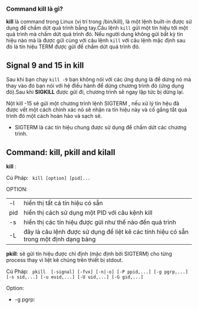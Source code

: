 ### Command kill là gì?

**kill** là command trong Linux (vị trí trong /bin/kill), là một lệnh built-in được sử dụng để chấm dứt quá trình bằng tay.Câu lệnh `kill` gửi một tín hiệu tới một quá trình mà chấm dứt quá trình đó. Nếu người dung không gửi bất kỳ tín hiệu nào mà là được gửi cùng với câu lệnh `kill` với câu lệnh mặc định sau đó là tín hiệu TERM được gửi để chấm dứt quá trình đó.

## Signal 9 and 15 in kill

Sau khi bạn chạy `kill -9` bạn không nói với các ứng dụng là để dừng nó mà thay vào đó bạn nói với hệ điều hành để dừng chương trình đó (ứng dụng đó).Sau khi **SIGKILL** được gửi đi, chương trình sẽ ngay lập tức bị dừng lại.

Nột kill -15 sẽ gửi một chương trình lệnh SIGTERM , nếu xử lý tín hệu đã được vết  một cách chính xác nó sẽ nhận ra tín hiệu này và cố gắng tắt quá trình đó một cách hoàn hảo và sạch sẽ.
- SIGTERM là các tín hiệu chung được sử dụng để chấm dứt các chương trình.


## Command: kill, pkill and kilall

**kill** : 

Cú Pháp: ` kill [option] [pid]...`

OPTION:

|   |  |
|---|----|
| -l| hiển thị tất cả tín hiệu có sẵn|
| pid| hiển thị cách sử dụng một PID với câu kệnh kill|
|-s| hiển thị các tín hiệu được gửi như thế nào đến quá trình|
|-L| đây là câu lệnh được sử dụng để liệt kê các tính hiệu có sẵn trong một định dạng bảng|

**pkill**: sẽ gửi tín hiệu được chỉ định (mặc định bởi SIGTERM) cho từng process thay vì liệt kê chúng trên thiết bị stdout.

Cú Pháp: ` pkill  [-signal] [-fvx] [-n|-o] [-P ppid,...] [-g pgrp,...][-s sid,...] [-u euid,...] [-U uid,...] [-G gid,...]`

Option:
- -g pgrp: 
